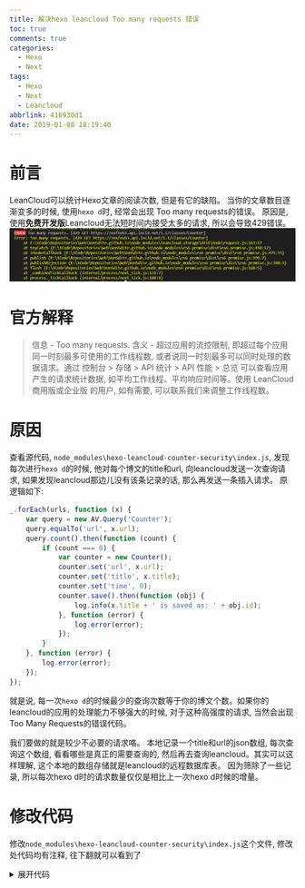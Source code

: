 ```yaml
---
title: 解决hexo leancloud Too many requests 错误
toc: true
comments: true
categories:
  - Hexo
  - Next
tags:
  - Hexo
  - Next
  - Leancloud
abbrlink: 416930d1
date: 2019-01-08 18:19:40
---
```


# 前言
LeanCloud可以统计Hexo文章的阅读次数, 但是有它的缺陷。
当你的文章数目逐渐变多的时候, 使用`hexo d`时, 经常会出现 Too many requests的错误。
原因是, 使用**免费开发版**Leancloud无法短时间内接受太多的请求, 所以会导致429错误。 
![](/images/2019-01-08-18-37-36.png)

<!-- more -->

# 官方解释
> 信息 - Too many requests. 
> 含义 - 超过应用的流控限制, 即超过每个应用同一时刻最多可使用的工作线程数, 或者说同一时刻最多可以同时处理的数据请求。通过 控制台 > 存储 > API 统计 > API 性能 > 总览 可以查看应用产生的请求统计数据, 如平均工作线程、平均响应时间等。使用 LeanCloud 商用版或企业版 的用户, 如有需要, 可以联系我们来调整工作线程数。

# 原因
查看源代码, `node_modules\hexo-leancloud-counter-security\index.js`, 发现每次进行`hexo d`的时候, 他对每个博文的title和url, 向leancloud发送一次查询请求, 如果发现leancloud那边儿没有该条记录的话, 那么再发送一条插入请求。 
原逻辑如下:
```js
_.forEach(urls, function (x) {
    var query = new AV.Query('Counter');
    query.equalTo('url', x.url);
    query.count().then(function (count) {
        if (count === 0) {
            var counter = new Counter();
            counter.set('url', x.url);
            counter.set('title', x.title);
            counter.set('time', 0);
            counter.save().then(function (obj) {
                log.info(x.title + ' is saved as: ' + obj.id);
            }, function (error) {
                log.error(error);
            });
        }
    }, function (error) {
        log.error(error);
    });
});
```
就是说, 每一次`hexo d`的时候最少的查询次数等于你的博文个数。如果你的leancloud的应用的处理能力不够强大的时候, 对于这种高强度的请求, 当然会出现Too Many Requests的错误代码。

我们要做的就是较少不必要的请求咯。 
本地记录一个title和url的json数组, 每次查询这个数组, 看看哪些是真正的需要查询的, 然后再去查询leancloud。其实可以这样理解, 这个本地的数组存储就是leancloud的远程数据库表。 
因为筛除了一些记录, 所以每次hexo d时的请求数量仅仅是相比上一次hexo d时候的增量。

# 修改代码
修改`node_modules\hexo-leancloud-counter-security\index.js`这个文件, 修改处代码均有注释, 往下翻就可以看到了

<details><summary>展开代码</summary>```js
'use strict';

var _regenerator = require('babel-runtime/regenerator');

var _regenerator2 = _interopRequireDefault(_regenerator);

var _asyncToGenerator2 = require('babel-runtime/helpers/asyncToGenerator');

var _asyncToGenerator3 = _interopRequireDefault(_asyncToGenerator2);

var _stringify = require('babel-runtime/core-js/json/stringify');

var _stringify2 = _interopRequireDefault(_stringify);

var sync = function () {
    var _ref = (0, _asyncToGenerator3.default)( /*#__PURE__*/_regenerator2.default.mark(function _callee() {
        var log, config, APP_ID, APP_KEY, publicDir, UrlsFile, urls, currentUser, userName, passWord, Counter;
        return _regenerator2.default.wrap(function _callee$(_context) {
            while (1) {
                switch (_context.prev = _context.next) {
                    case 0:
                        log = this.log;
                        config = this.config;

                        if (!config.leancloud_counter_security.enable_sync) {
                            _context.next = 19;
                            break;
                        }

                        APP_ID = config.leancloud_counter_security.app_id;
                        APP_KEY = config.leancloud_counter_security.app_key;
                        publicDir = this.public_dir;
                        UrlsFile = pathFn.join(publicDir, 'leancloud_counter_security_urls.json');
                        urls = JSON.parse(fs.readFileSync(UrlsFile, 'utf8'));


                        AV.init({
                            appId: APP_ID,
                            appKey: APP_KEY
                        });

                        currentUser = AV.User.current();

                        if (currentUser) {
                            _context.next = 16;
                            break;
                        }

                        userName = config.leancloud_counter_security.username;
                        passWord = config.leancloud_counter_security.password;

                        if (!userName) {
                            userName = readlineSync.question('Enter your username: ');
                            passWord = readlineSync.question('Enter your password: ', { hideEchoBack: true });
                        } else if (!passWord) {
                            passWord = readlineSync.question('Enter your password: ', { hideEchoBack: true });
                        }
                        _context.next = 16;
                        return AV.User.logIn(userName, passWord).then(function (loginedUser) {
                            log.info('Logined as: ' + loginedUser.getUsername());
                        }, function (error) {
                            log.error(error);
                        });

                    case 16:

                        log.info('Now syncing your posts list to leancloud counter...');
                        Counter = AV.Object.extend('Counter');

                        //----add----
                        urls.sort(cmp);

                        var memoFile = pathFn.join(publicDir, "leancloud_memo.json");
                        if(!fs.existsSync(memoFile)){
                            fs.writeFileSync(memoFile, "[\n]");
                        }
                        var memoData = fs.readFileSync(memoFile, "utf-8").split("\n");
                        var memoIdx = 1;

                        var newData = [];
                        var cnt = 0;
                        var limit = 0;
                        var env = this;
                        //----end----


                        _.forEach(urls, function (x) {
                            //----add----
                            var y = {};
                            y.title = "";
                            y.url = "";

                            var flag = false;
                            while(true){
                                if(memoData[memoIdx] == ']') break;
                                y = JSON.parse(memoData[memoIdx].substring(0, memoData[memoIdx].length-1));
                                if(y.url > x.url) break;
                                if(y.url == x.url && y.title == x.title){
                                    flag = true;
                                    break;
                                }
                                memoIdx++;
                            }
                            if(!flag) {
                                log.info("Dealing with record of " + x.title);
                                limit++;
                                //----end----
                                var query = new AV.Query('Counter');
                                query.equalTo('url', x.url);
                                query.count().then(function (count) {
                                    if (count === 0) {
                                        var counter = new Counter();
                                        counter.set('url', x.url);
                                        counter.set('title', x.title);
                                        counter.set('time', 0);
                                        counter.save().then(function (obj) {
                                            log.info(x.title + ' is saved as: ' + obj.id);
                                            //----add----
                                            newData.push(x);
                                            cnt++;
                                            postOperation(env, cnt, limit, newData, memoData);
                                            //----end----

                                        }, function (error) {
                                            log.error(error);
                                            //----add----
                                            cnt++;
                                            postOperation(env, cnt, limit, newData, memoData);
                                            //----end----
                                        });
                                    }
                                    //----add----
                                    else{
                                        newData.push(x);
                                        cnt++;
                                        postOperation(env, cnt, limit, newData, memoData);
                                    }
                                    //----end----

                                }, function (error) {
                                    log.error(error);
                                    //----add----
                                    cnt++;
                                    postOperation(env, cnt, limit, newData, memoData);
                                    //----end----
                                });
                            //----add----
                            }
                            //----end----
                        });

                    case 19:
                    case 'end':
                        return _context.stop();
                }
            }
        }, _callee, this);
    }));

    return function sync() {
        return _ref.apply(this, arguments);
    };
}();

function _interopRequireDefault(obj) { return obj && obj.__esModule ? obj : { default: obj }; }

var AV = require('leancloud-storage');
var _ = require('lodash');
var readlineSync = require('readline-sync');
var packageInfo = require('./package.json');
var pathFn = require('path');
var fs = require('fs');

function generate_post_list(locals) {
    var config = this.config;
    if (config.leancloud_counter_security.enable_sync) {
        var urlsPath = 'leancloud_counter_security_urls.json';
        var urls = [].concat(locals.posts.toArray()).filter(function (x) {
            return x.published;
        }).map(function (x) {
            return {
                title: x.title,
                url: config.root + x.path
            };
        });
        return {
            path: urlsPath,
            data: (0, _stringify2.default)(urls)
        };
    }
}

hexo.extend.generator.register('leancloud_counter_security_generator', generate_post_list);

hexo.extend.deployer.register('leancloud_counter_security_sync', sync);

var commandOptions = {
    desc: packageInfo.description,
    usage: ' <argument>',
    'arguments': [{
        'name': 'register | r <username> <password>',
        'desc': 'Register a new user.'
    }]
};

function commandFunc(args) {
    var log = this.log;
    var config = this.config;

    if (args._.length !== 3) {
        log.error('Too Few or Many Arguments.');
    } else if (args._[0] === 'register' || args._[0] === 'r') {
        var APP_ID = config.leancloud_counter_security.app_id;
        var APP_KEY = config.leancloud_counter_security.app_key;
        AV.init({
            appId: APP_ID,
            appKey: APP_KEY
        });

        var user = new AV.User();
        user.setUsername(String(args._[1]));
        user.setPassword(String(args._[2]));
        user.signUp().then(function (loginedUser) {
            log.info(loginedUser.getUsername() + ' is successfully signed up');
        }, function (error) {
            log.error(error);
        });
    } else {
        log.error('Unknown Command.');
    }
}

hexo.extend.console.register('lc-counter', 'hexo-leancloud-counter-security', commandOptions, commandFunc);
//----add----
function cmp(x, y){
    if(x.url < y.url)
        return -1;
    else if(x.url == y.url)
        return 0;
    else return 1;
}

var postOperation = function (env, cnt, limit, newData, memoData){
    if(cnt == limit){
        var log = env.log;
        newData.sort(cmp);
        var sourceDir = env.source_dir;
        var publicDir = env.public_dir;
        var memoFile = pathFn.join(sourceDir, "leancloud_memo.json");
        fs.writeFileSync(memoFile, "[\n");

        var memoIdx = 1;
        for(var i = 0; newData[i]; i++){
            while(true){
                if(memoData[memoIdx] == ']') break;
                var y = JSON.parse(memoData[memoIdx].substring(0, memoData[memoIdx].length-1));
                if(y.url > newData[i].url) break;

                fs.writeFileSync(memoFile, memoData[memoIdx] + "\n", {'flag':'a'});
                memoIdx++;
            }
            fs.writeFileSync(memoFile, "{\"title\":\"" + newData[i].title + "\",\"url\":\"" + newData[i].url + "\"},\n", {'flag':'a'});
        }
        while(memoData[memoIdx] != ']'){
            fs.writeFileSync(memoFile, memoData[memoIdx] + "\n", {'flag':'a'});
            memoIdx++;
        }
        fs.writeFileSync(memoFile, memoData[memoIdx], {'flag':'a'});

        var srcFile = pathFn.join(sourceDir, "leancloud_memo.json");
        var destFile = pathFn.join(publicDir, "leancloud_memo.json");
        var readStream = fs.createReadStream(srcFile);
        var writeStream = fs.createWriteStream(destFile);
        readStream.pipe(writeStream);
        console.log("leancloud_memo.json successfully updated.");
    }
}
```
</details>

修改完后, 还需要打开博客配置文件`_config.yml`找到`skip_render:`这一项，然后加上`leancloud_memo.json`。

```yml
skip_render: 
  - leancloud_memo.json
```
